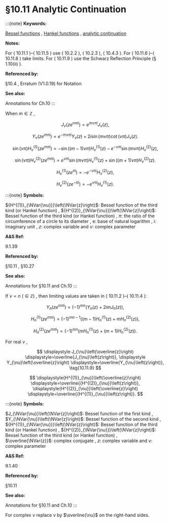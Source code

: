 # §10.11 Analytic Continuation

:::{note}
**Keywords:**

[Bessel functions](http://dlmf.nist.gov/search/search?q=Bessel%20functions) , [Hankel functions](http://dlmf.nist.gov/search/search?q=Hankel%20functions) , [analytic continuation](http://dlmf.nist.gov/search/search?q=analytic%20continuation)

**Notes:**

For ( 10.11.1 )–( 10.11.5 ) use ( 10.2.2 ), ( 10.2.3 ), ( 10.4.3 ). For ( 10.11.6 )–( 10.11.8 ) take limits. For ( 10.11.9 ) use the Schwarz Reflection Principle (§ 1.10(ii) ).

**Referenced by:**

§10.4 , Erratum (V1.0.19) for Notation

**See also:**

Annotations for Ch.10
:::

When $m\in\mathbb{Z}$ ,


<a id="E1"></a>
$$
J_{\nu}\left(ze^{m\pi i}\right)=e^{m\nu\pi i}J_{\nu}\left(z\right), \tag{10.11.1}
$$


<a id="E2"></a>
$$
Y_{\nu}\left(ze^{m\pi i}\right)=e^{-m\nu\pi i}Y_{\nu}\left(z\right)+2i\sin\left(m\nu\pi\right)\cot\left(\nu\pi\right)J_{\nu}\left(z\right). \tag{10.11.2}
$$


<a id="E3"></a>
$$
\sin\left(\nu\pi\right){H^{(1)}_{\nu}}\left(ze^{m\pi i}\right)=-\sin\left((m-1)\nu\pi\right){H^{(1)}_{\nu}}\left(z\right)-e^{-\nu\pi i}\sin\left(m\nu\pi\right){H^{(2)}_{\nu}}\left(z\right), \tag{10.11.3}
$$


<a id="E4"></a>
$$
\sin\left(\nu\pi\right){H^{(2)}_{\nu}}\left(ze^{m\pi i}\right)=e^{\nu\pi i}\sin\left(m\nu\pi\right){H^{(1)}_{\nu}}\left(z\right)+\sin\left((m+1)\nu\pi\right){H^{(2)}_{\nu}}\left(z\right). \tag{10.11.4}
$$

<a id="E5"></a>

<a id="Ex1"></a>
$$
\displaystyle{H^{(1)}_{\nu}}\left(ze^{\pi i}\right) \displaystyle=-e^{-\nu\pi i}{H^{(2)}_{\nu}}\left(z\right), \tag{10.11.5}
$$

<a id="Ex2"></a>
$$
\displaystyle{H^{(2)}_{\nu}}\left(ze^{-\pi i}\right) \displaystyle=-e^{\nu\pi i}{H^{(1)}_{\nu}}\left(z\right).
$$

:::{note}
**Symbols:**

${H^{(1)}_{\NVar{\nu}}}\left(\NVar{z}\right)$: Bessel function of the third kind (or Hankel function) , ${H^{(2)}_{\NVar{\nu}}}\left(\NVar{z}\right)$: Bessel function of the third kind (or Hankel function) , $\pi$: the ratio of the circumference of a circle to its diameter , $\mathrm{e}$: base of natural logarithm , $\mathrm{i}$: imaginary unit , $z$: complex variable and $\nu$: complex parameter

**A&S Ref:**

9.1.39

**Referenced by:**

§10.11 , §10.27

**See also:**

Annotations for §10.11 and Ch.10
:::

If $\nu=n$ $(\in\mathbb{Z})$ , then limiting values are taken in ( 10.11.2 )–( 10.11.4 ):


<a id="E6"></a>
$$
Y_{n}\left(ze^{m\pi i}\right)=(-1)^{mn}(Y_{n}\left(z\right)+2imJ_{n}\left(z\right)), \tag{10.11.6}
$$


<a id="E7"></a>
$$
{H^{(1)}_{n}}\left(ze^{m\pi i}\right)=(-1)^{mn-1}((m-1){H^{(1)}_{n}}\left(z\right)+m{H^{(2)}_{n}}\left(z\right)), \tag{10.11.7}
$$


<a id="E8"></a>
$$
{H^{(2)}_{n}}\left(ze^{m\pi i}\right)=(-1)^{mn}(m{H^{(1)}_{n}}\left(z\right)+(m+1){H^{(2)}_{n}}\left(z\right)). \tag{10.11.8}
$$

For real $\nu$ ,

<a id="E9"></a>

<a id="E9X"></a>
$$
\displaystyle J_{\nu}\left(\overline{z}\right) \displaystyle=\overline{J_{\nu}\left(z\right)}, \displaystyle Y_{\nu}\left(\overline{z}\right) \displaystyle=\overline{Y_{\nu}\left(z\right)}, \tag{10.11.9}
$$

<a id="E9Xa"></a>
$$
\displaystyle{H^{(1)}_{\nu}}\left(\overline{z}\right) \displaystyle=\overline{{H^{(2)}_{\nu}}\left(z\right)}, \displaystyle{H^{(2)}_{\nu}}\left(\overline{z}\right) \displaystyle=\overline{{H^{(1)}_{\nu}}\left(z\right)}.
$$

:::{note}
**Symbols:**

$J_{\NVar{\nu}}\left(\NVar{z}\right)$: Bessel function of the first kind , $Y_{\NVar{\nu}}\left(\NVar{z}\right)$: Bessel function of the second kind , ${H^{(1)}_{\NVar{\nu}}}\left(\NVar{z}\right)$: Bessel function of the third kind (or Hankel function) , ${H^{(2)}_{\NVar{\nu}}}\left(\NVar{z}\right)$: Bessel function of the third kind (or Hankel function) , $\overline{\NVar{z}}$: complex conjugate , $z$: complex variable and $\nu$: complex parameter

**A&S Ref:**

9.1.40

**Referenced by:**

§10.11

**See also:**

Annotations for §10.11 and Ch.10
:::

For complex $\nu$ replace $\nu$ by $\overline{\nu}$ on the right-hand sides.
